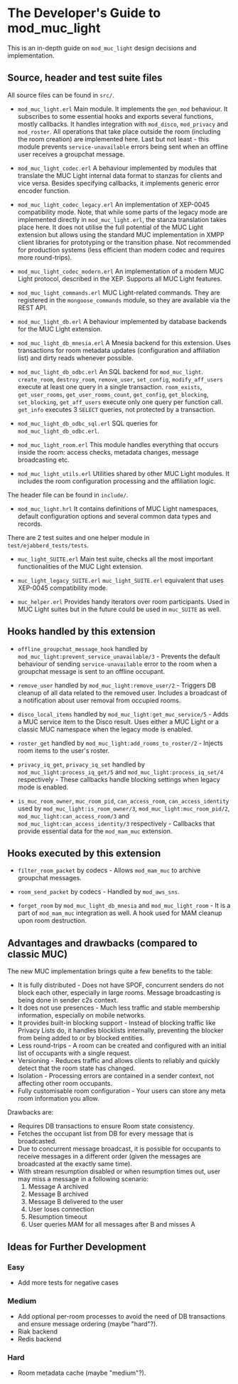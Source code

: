 The Developer's Guide to mod_muc_light
================================

This is an in-depth guide on `mod_muc_light` design decisions and implementation.

Source, header and test suite files
-------------------------------

All source files can be found in `src/`.

* `mod_muc_light.erl`
  Main module.
  It implements the `gen_mod` behaviour.
  It subscribes to some essential hooks and exports several functions, mostly callbacks.
  It handles integration with `mod_disco`, `mod_privacy` and `mod_roster`.
  All operations that take place outside the room (including the room creation) are implemented here.
  Last but not least - this module prevents `service-unavailable` errors being sent when an offline user receives a groupchat message.

* `mod_muc_light_codec.erl`
  A behaviour implemented by modules that translate the MUC Light internal data format to stanzas for clients and vice versa.
  Besides specifying callbacks, it implements generic error encoder function.

* `mod_muc_light_codec_legacy.erl`
  An implementation of XEP-0045 compatibility mode.
  Note, that while some parts of the legacy mode are implemented directly in `mod_muc_light.erl`, the stanza translation takes place here.
  It does not utilise the full potential of the MUC Light extension but allows using the standard MUC implementation in XMPP client libraries for prototyping or the transition phase.
  Not recommended for production systems (less efficient than modern codec and requires more round-trips).

* `mod_muc_light_codec_modern.erl`
  An implementation of a modern MUC Light protocol, described in the XEP.
  Supports all MUC Light features.

* `mod_muc_light_commands.erl`
  MUC Light-related commands.
  They are registered in the `mongoose_commands` module, so they are available via the REST API.

* `mod_muc_light_db.erl`
  A behaviour implemented by database backends for the MUC Light extension.

* `mod_muc_light_db_mnesia.erl`
  A Mnesia backend for this extension.
  Uses transactions for room metadata updates (configuration and affiliation list) and dirty reads whenever possible.

* `mod_muc_light_db_odbc.erl`
  An SQL backend for `mod_muc_light`.
  `create_room`, `destroy_room`, `remove_user`, `set_config`, `modify_aff_users` execute at least one query in a single transaction.
  `room_exists`, `get_user_rooms`, `get_user_rooms_count`, `get_config`, `get_blocking`, `set_blocking`, `get_aff_users` execute only one query per function call.
  `get_info` executes 3 `SELECT` queries, not protected by a transaction.

* `mod_muc_light_db_odbc_sql.erl`
  SQL queries for `mod_muc_light_db_odbc.erl`.

* `mod_muc_light_room.erl`
  This module handles everything that occurs inside the room: access checks, metadata changes, message broadcasting etc.

* `mod_muc_light_utils.erl`
  Utilities shared by other MUC Light modules.
  It includes the room configuration processing and the affiliation logic.

The header file can be found in `include/`.

* `mod_muc_light.hrl`
  It contains definitions of MUC Light namespaces, default configuration options and several common data types and records.

There are 2 test suites and one helper module in `test/ejabberd_tests/tests`.

* `muc_light_SUITE.erl`
  Main test suite, checks all the most important functionalities of the MUC Light extension.

* `muc_light_legacy_SUITE.erl`
  `muc_light_SUITE.erl` equivalent that uses XEP-0045 compatibility mode.

* `muc_helper.erl`
  Provides handy iterators over room participants.
  Used in MUC Light suites but in the future could be used in `muc_SUITE` as well.

Hooks handled by this extension
-----------------------

* `offline_groupchat_message_hook` handled by `mod_muc_light:prevent_service_unavailable/3` - Prevents the default behaviour of sending `service-unavailable` error to the room when a groupchat message is sent to an offline occupant.

* `remove_user` handled by `mod_muc_light:remove_user/2` - Triggers DB cleanup of all data related to the removed user.
 Includes a broadcast of a notification about user removal from occupied rooms.

* `disco_local_items` handled by `mod_muc_light:get_muc_service/5` - Adds a MUC service item to the Disco result.
 Uses either a MUC Light or a classic MUC namespace when the legacy mode is enabled.

* `roster_get` handled by `mod_muc_light:add_rooms_to_roster/2` - Injects room items to the user's roster.

* `privacy_iq_get`, `privacy_iq_set` handled by `mod_muc_light:process_iq_get/5` and `mod_muc_light:process_iq_set/4` respectively - These callbacks handle blocking settings when legacy mode is enabled.

* `is_muc_room_owner`, `muc_room_pid`, `can_access_room`, `can_access_identity` used by `mod_muc_light:is_room_owner/3`, `mod_muc_light:muc_room_pid/2`, `mod_muc_light:can_access_room/3` and `mod_muc_light:can_access_identity/3` respectively - Callbacks that provide essential data for the `mod_mam_muc` extension.

Hooks executed by this extension
-----------------------

* `filter_room_packet` by codecs - Allows `mod_mam_muc` to archive groupchat messages.

* `room_send_packet` by codecs - Handled by `mod_aws_sns`.

* `forget_room` by `mod_muc_light_db_mnesia` and `mod_muc_light_room` - It is a part of `mod_mam_muc` integration as well.
 A hook used for MAM cleanup upon room destruction.

Advantages and drawbacks (compared to classic MUC)
-----------------------

The new MUC implementation brings quite a few benefits to the table:

* It is fully distributed - Does not have SPOF, concurrent senders do not block each other, especially in large rooms.
 Message broadcasting is being done in sender c2s context.
* It does not use presences - Much less traffic and stable membership information, especially on mobile networks.
* It provides built-in blocking support - Instead of blocking traffic like Privacy Lists do, it handles blocklists internally, preventing the blocker from being added to or by blocked entities.
* Less round-trips - A room can be created and configured with an initial list of occupants with a single request.
* Versioning - Reduces traffic and allows clients to reliably and quickly detect that the room state has changed.
* Isolation - Processing errors are contained in a sender context, not affecting other room occupants.
* Fully customisable room configuration - Your users can store any meta room information you allow.

Drawbacks are:

* Requires DB transactions to ensure Room state consistency.
* Fetches the occupant list from DB for every message that is broadcasted.
* Due to concurrent message broadcast, it is possible for occupants to receive messages in a different order (given the messages are broadcasted at the exactly same time).
* With stream resumption disabled or when resumption times out, user may miss a message in a following scenario:
  1. Message A archived
  2. Message B archived
  3. Message B delivered to the user
  4. User loses connection
  5. Resumption timeout
  6. User queries MAM for all messages after B and misses A

Ideas for Further Development
-----------------------------

### Easy

  * Add more tests for negative cases

### Medium

  * Add optional per-room processes to avoid the need of DB transactions and ensure message ordering (maybe "hard"?).
  * Riak backend
  * Redis backend

### Hard

  * Room metadata cache (maybe "medium"?).

